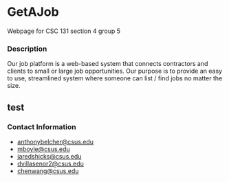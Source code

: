 # GetAJob
Webpage for CSC 131 section 4 group 5

### Description
Our job platform is a web-based system that connects contractors and clients to small or large job opportunities. Our purpose is to provide an easy to use, streamlined system where someone can list / find jobs no matter the size.

## test

### Contact Information
- anthonybelcher@csus.edu
- mboyle@csus.edu
- jaredshicks@csus.edu
- dvillasenor2@csus.edu
- chenwang@csus.edu
